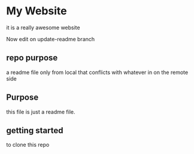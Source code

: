 # My Website

it is a really awesome website

Now edit on update-readme branch

## repo purpose
a readme file only from local that conflicts 
with whatever in on the remote side

## Purpose
this file is just a readme file.

##  getting started

to clone this repo
